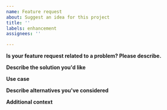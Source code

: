 ```yaml
---
name: Feature request
about: Suggest an idea for this project
title: ''
labels: enhancement
assignees: ''

---
```


<!--
Please search open and closed issues to avoid duplicates. Maybe what you want has already been discussed or is mentioned in the Readme.
If you have more than one feature request, open multiple issues (one for each) unless the requests are closely related.
Note that given the number of feature requests and available developer time, it may take a long time until the feature request gets attention.
When a "PR" or "contributor needed" label is added, the feature request is accepted, and interested contributors are welcome to work on this (please comment when you're working on an issue).
-->

**Is your feature request related to a problem? Please describe.**
<!-- A clear and concise description of what the problem is. -->

**Describe the solution you'd like**
<!-- A clear and concise description of what you want to happen. -->

**Use case**
<!-- Provide a clear and concise description of *your use case* and what you thus think is missing, and why. -->

**Describe alternatives you've considered**
<!-- A clear and concise description of any alternative solutions or features you've considered (if you can think of any). -->

**Additional context**
<!-- Add any other context or screenshots about the feature request here if suitable and useful.
If you add screenshots, reduce the size or use thumbnails to keep the issue nicely readable. -->

